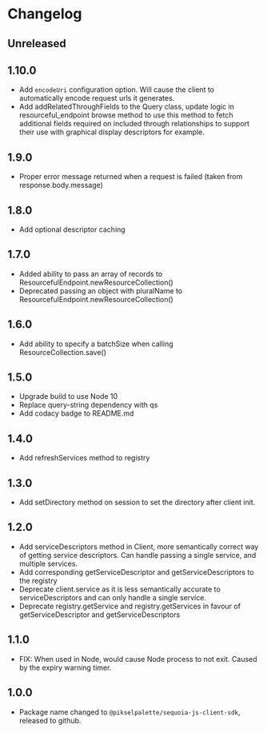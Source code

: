 # Changelog

## Unreleased

## 1.10.0

* Add `encodeUri` configuration option.  Will cause the client to automatically encode request urls it generates.
* Add addRelatedThroughFields to the Query class, update logic in resourceful_endpoint browse method to use this method to fetch additional fields required on included through relationships to support their use with graphical display descriptors for example.

## 1.9.0

* Proper error message returned when a request is failed (taken from response.body.message)

## 1.8.0

* Add optional descriptor caching

## 1.7.0

* Added ability to pass an array of records to ResourcefulEndpoint.newResourceCollection()
* Deprecated passing an object with pluralName to ResourcefulEndpoint.newResourceCollection()

## 1.6.0

* Add ability to specify a batchSize when calling ResourceCollection.save()

## 1.5.0

* Upgrade build to use Node 10
* Replace query-string dependency with qs
* Add codacy badge to README.md

## 1.4.0

* Add refreshServices method to registry

## 1.3.0

* Add setDirectory method on session to set the directory after client init.

## 1.2.0

* Add serviceDescriptors method in Client, more semantically correct way of getting service descriptors. Can handle passing a single service, and multiple services.
* Add corresponding getServiceDescriptor and getServiceDescriptors to the registry
* Deprecate client.service as it is less semantically accurate to serviceDescriptors and can only handle a single service.
* Deprecate registry.getService and registry.getServices in favour of getServiceDescriptor and getServiceDescriptors

## 1.1.0

* FIX: When used in Node, would cause Node process to not exit. Caused by the expiry warning timer.

## 1.0.0

* Package name changed to `@pikselpalette/sequoia-js-client-sdk`, released to github.
